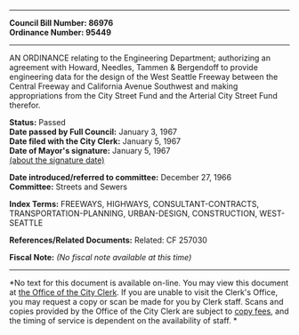 * * * * *  
  
**Council Bill Number: [](#h0)[](#h2)86976**   
**Ordinance Number: 95449**  
  
* * * * *  
  
AN ORDINANCE relating to the Engineering Department; authorizing an agreement with Howard, Needles, Tammen & Bergendoff to provide engineering data for the design of the West Seattle Freeway between the Central Freeway and California Avenue Southwest and making appropriations from the City Street Fund and the Arterial City Street Fund therefor.  
  
**Status:** Passed   
**Date passed by Full Council:** January 3, 1967   
**Date filed with the City Clerk:** January 5, 1967   
**Date of Mayor's signature:** January 5, 1967   
[(about the signature date)](/~public/approvaldate.htm)   
  
  
**Date introduced/referred to committee:** December 27, 1966   
**Committee:** Streets and Sewers   
  
**Index Terms:** FREEWAYS, HIGHWAYS, CONSULTANT-CONTRACTS, TRANSPORTATION-PLANNING, URBAN-DESIGN, CONSTRUCTION, WEST-SEATTLE  
  
**References/Related Documents:** Related: CF 257030  
  
**Fiscal Note:** *(No fiscal note available at this time)*  
  
* * * * *  
  
*No text for this document is available on-line. You may view this document at [the Office of the City Clerk](http://www.seattle.gov/leg/clerk/contactUs.htm). If you are unable to visit the Clerk's Office, you may request a copy or scan be made for you by Clerk staff. Scans and copies provided by the Office of the City Clerk are subject to [copy fees](http://clerk.seattle.gov/~public/clerkfees.htm), and the timing of service is dependent on the availability of staff. *  
  
  
